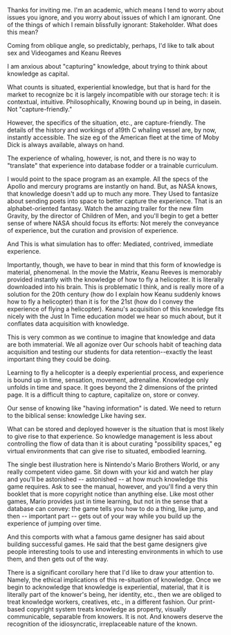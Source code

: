 Thanks for inviting me.  I'm an academic, which means I tend to worry about issues you ignore, and you worry about issues of which I am ignorant.  One of the things of which I remain blissfully ignorant:  Stakeholder.  What does this mean?

Coming from oblique angle, so predictably, perhaps, I'd like to talk about sex and Videogames and Keanu Reeves

I am anxious about "capturing" knowledge, about trying to think about knowledge as capital.

What counts is situated, experiential knowledge, but that is hard for the market to recognize bc it is largely incompatible with our storage tech: it is contextual, intuitive.  Philosophically, Knowing bound up in being, in dasein.  Not "capture-friendly."

However, the specifics of the situation, etc., are capture-friendly.  The details of the history and workings of a19th C whaling vessel are, by now, instantly accessible.  The size eg of the American fleet at the time of Moby Dick is always available, always on hand.

The experience of whaling, however, is not, and there is no way to "translate" that experience into database fodder or a trainable curriculum.

  I would point to the space program as an example.  All the specs of the Apollo and mercury programs are instantly on hand.  But, as NASA knows, that knowledge doesn't add up to much any more.  They Used to fantasize about sending poets into space to better capture the experience.  That is an alphabet-oriented fantasy.  Watch the amazing trailer for the new film Gravity, by the director of Children of Men, and you'll begin to get a  better sense of where NASA should focus its efforts:  Not merely the conveyance of experience, but the curation and provision of experience.

And This is what simulation has to offer:  Mediated, contrived, immediate experience.

Importantly, though, we have to bear in mind that this form of knowledge is material, phenomenal.   In the movie the Matrix, Keanu Reeves is memorably provided instantly with the knowledge of how to fly a helicopter.  It is literally downloaded into his brain.  This is problematic I think, and is really more of a solution for the 20th century (how do I explain how Keanu suddenly knows how to fly a helicopter) than it is for the 21st (how do I convey the experience of flying a helicopter).  Keanu's acquisition of this knowledge fits nicely with the Just In Time education model we hear so much about, but it conflates data acquisition with knowledge.  

This is very common as we continue to imagine that knowledge and data are both immaterial.  We all agonize over Our schools habit of teaching data acquisition and testing our students for data retention--exactly the least important thing they could be doing.

Learning to fly a helicopter is a deeply experiential process, and experience is bound up in time, sensation, movement, adrenaline.  Knowledge only unfolds in time and space.  It goes beyond the 2 dimensions of the printed page.  It is a difficult thing to capture, capitalize on, store or convey.

Our sense of knowing like "having information" is dated.  We need to return to the biblical sense: knowledge Like having sex.

What can be stored and deployed however is the situation that is most likely to give rise to that experience.  So knowledge management is less about controlling the flow of data than it is about curating "possibility spaces," eg virtual environments that can give rise to situated, embodied learning.

The single best illustration here is Nintendo's Mario Brothers World, or any really competent video game.  Sit down with your kid and watch her play and you'll be astonished -- astonished -- at how much knowledge this game requires.  Ask to see the manual, however, and you'll find a very thin booklet that is more copyright notice than anything else.  Like most other games, Mario provides just in time learning, but not in the sense that a database can convey:  the game tells you how to do a thing, like jump, and then -- important part -- gets out of your way while you build up the experience of jumping over time.

And this comports with what a famous game designer has said about building successful games.  He said that the best game designers give people interesting tools to use and interesting environments in which to use them, and then gets out of the way.

There is a significant corollary here that I'd like to draw your attention to.  Namely, the ethical implications of this re-situation of knowledge.  Once we begin to acknowledge that knowledge is experiential, material, that it is literally part of the knower's being, her identity, etc., then we are obliged to treat knowledge workers, creatives, etc., in a different fashion.  Our print-based copyright system treats knowledge as property, visually communicable, separable from knowers.  It is not.  And knowers deserve the recognition of the idiosyncratic, irreplaceable nature of the known. 

